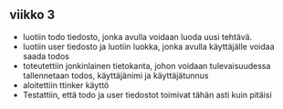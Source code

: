 ## viikko 3

- luotiin todo tiedosto, jonka avulla voidaan luoda uusi tehtävä.
- luotiin user tiedosto ja luotiin luokka, jonka avulla käyttäjälle voidaa saada todos
- toteutettiin jonkinlainen tietokanta, johon voidaan tulevaisuudessa tallennetaan todos, käyttäjänimi ja käyttäjätunnus
- aloitettiin ttinker käyttö
- Testattiin, että todo ja user tiedostot toimivat tähän asti kuin pitäisi